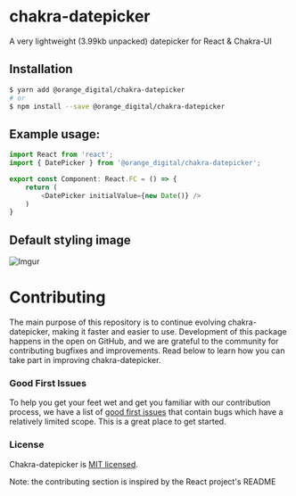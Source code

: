 # chakra-datepicker

A very lightweight (3.99kb unpacked) datepicker for React & Chakra-UI

## Installation
```bash
$ yarn add @orange_digital/chakra-datepicker
# or
$ npm install --save @orange_digital/chakra-datepicker
```

## Example usage:
```typescript
import React from 'react';
import { DatePicker } from '@orange_digital/chakra-datepicker';

export const Component: React.FC = () => {
    return (
        <DatePicker initialValue={new Date()} />
    )
}

```

## Default styling image

![Imgur](https://i.imgur.com/Px8dcn9.png)

# Contributing

The main purpose of this repository is to continue evolving chakra-datepicker, making it faster and easier to use. Development of this package happens in the open on GitHub, and we are grateful to the community for contributing bugfixes and improvements. Read below to learn how you can take part in improving chakra-datepicker.

### Good First Issues

To help you get your feet wet and get you familiar with our contribution process, we have a list of [good first issues](https://github.com/OrangeDigitalAustralia/chakra-datepicker/labels/good%20first%20issue) that contain bugs which have a relatively limited scope. This is a great place to get started.

### License

Chakra-datepicker is [MIT licensed](./LICENSE).

Note: the contributing section is inspired by the React project's README